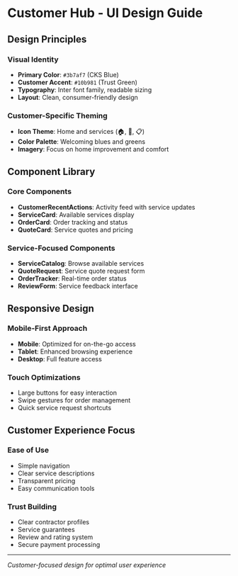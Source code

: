 # Customer Hub - UI Design Guide

## Design Principles

### Visual Identity
- **Primary Color**: `#3b7af7` (CKS Blue)
- **Customer Accent**: `#10b981` (Trust Green)
- **Typography**: Inter font family, readable sizing
- **Layout**: Clean, consumer-friendly design

### Customer-Specific Theming
- **Icon Theme**: Home and services (🏠, 🔧, 📋)
- **Color Palette**: Welcoming blues and greens
- **Imagery**: Focus on home improvement and comfort

## Component Library

### Core Components
- **CustomerRecentActions**: Activity feed with service updates
- **ServiceCard**: Available services display
- **OrderCard**: Order tracking and status
- **QuoteCard**: Service quotes and pricing

### Service-Focused Components
- **ServiceCatalog**: Browse available services
- **QuoteRequest**: Service quote request form
- **OrderTracker**: Real-time order status
- **ReviewForm**: Service feedback interface

## Responsive Design

### Mobile-First Approach
- **Mobile**: Optimized for on-the-go access
- **Tablet**: Enhanced browsing experience
- **Desktop**: Full feature access

### Touch Optimizations
- Large buttons for easy interaction
- Swipe gestures for order management
- Quick service request shortcuts

## Customer Experience Focus

### Ease of Use
- Simple navigation
- Clear service descriptions
- Transparent pricing
- Easy communication tools

### Trust Building
- Clear contractor profiles
- Service guarantees
- Review and rating system
- Secure payment processing

---

*Customer-focused design for optimal user experience*